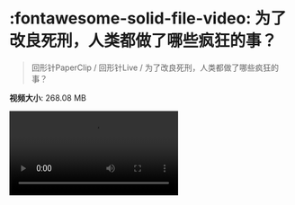# :fontawesome-solid-file-video: 为了改良死刑，人类都做了哪些疯狂的事？

> 回形针PaperClip / 回形针Live / 为了改良死刑，人类都做了哪些疯狂的事？

**视频大小**: 268.08 MB

<div class="video"><video src="https://file.hsyhx.top/archive/PaperClip/回形针Live/为了改良死刑，人类都做了哪些疯狂的事？.mp4" controls preload>🤔 您的浏览器不支持 video 标签</video></div>